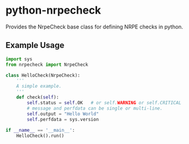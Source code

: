 # python-nrpecheck

Provides the NrpeCheck base class for defining NRPE checks in python.


## Example Usage

```python
import sys
from nrpecheck import NrpeCheck

class HelloCheck(NrpeCheck):
    '''
    A simple example.
    '''
    def check(self):
        self.status = self.OK   # or self.WARNING or self.CRITICAL
        # message and perfdata can be single or multi-line.
        self.output = "Hello World"
        self.perfdata = sys.version
        
if __name__ == '__main__':
    HelloCheck().run()
```
